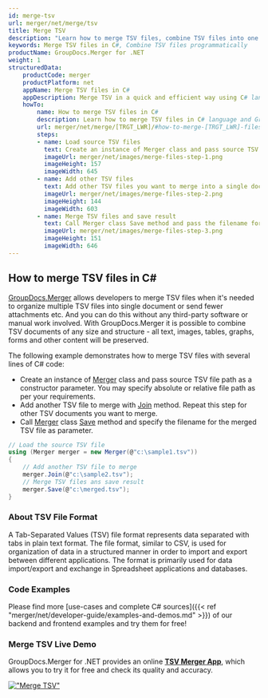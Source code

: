 ```yaml
---
id: merge-tsv
url: merger/net/merge/tsv
title: Merge TSV
description: "Learn how to merge TSV files, combine TSV files into one file programmatically in C# language using GroupDocs.Merger for .NET library."
keywords: Merge TSV files in C#, Combine TSV files programmatically
productName: GroupDocs.Merger for .NET
weight: 1
structuredData:
    productCode: merger
    productPlatform: net
    appName: Merge TSV files in C#
    appDescription: Merge TSV in a quick and efficient way using C# language and GroupDocs.Merger for .NET API, without the use of any third-party software like Microsoft or Open Office.
    howTo:
        name: How to merge TSV files in C# 
        description: Learn how to merge TSV files in C# language and GroupDocs.Merger for .NET API, without the use of any third-party software like Microsoft or Open Office.
        url: merger/net/merge/[TRGT_LWR]/#how-to-merge-[TRGT_LWR]-files-in-c
        steps:
        - name: Load source TSV files 
          text: Create an instance of Merger class and pass source TSV file path as a constructor parameter. You may specify absolute or relative file path as per your requirements. 
          imageUrl: merger/net/images/merge-files-step-1.png
          imageHeight: 157
          imageWidth: 645
        - name: Add other TSV files
          text: Add other TSV files you want to merge into a single document with Join method of Merger class.
          imageUrl: merger/net/images/merge-files-step-2.png
          imageHeight: 144
          imageWidth: 603
        - name: Merge TSV files and save result 
          text: Call Merger class Save method and pass the filename for the resultant TSV file as parameter.
          imageUrl: merger/net/images/merge-files-step-3.png
          imageHeight: 151
          imageWidth: 646
---
```


## How to merge TSV files in C#

[GroupDocs.Merger](https://products.groupdocs.com/merger/net) allows developers to merge TSV files when it's needed to organize multiple
 TSV files into single document or send fewer attachments etc. And you can do this without any third-party software or manual work involved.
 With GroupDocs.Merger it is possible to combine TSV documents of any size and structure - all text, images, tables, graphs, forms and other content will be preserved.

The following example demonstrates how to merge TSV files with several lines of C# code:

* Create an instance of [Merger](https://apireference.groupdocs.com/net/merger/groupdocs.merger/merger) class and pass source TSV file path as a constructor parameter. You may specify absolute or relative file path as per your requirements.
* Add another TSV file to merge with [Join](https://apireference.groupdocs.com/merger/net/groupdocs.merger/merger/methods/join/index) method. Repeat this step for other TSV documents you want to merge.
* Call [Merger](https://apireference.groupdocs.com/net/merger/groupdocs.merger/merger) class [Save](https://apireference.groupdocs.com/merger/net/groupdocs.merger/merger/methods/save/index) method and specify the filename for the merged TSV file as parameter.

```csharp
// Load the source TSV file
using (Merger merger = new Merger(@"c:\sample1.tsv"))
{
    // Add another TSV file to merge
    merger.Join(@"c:\sample2.tsv");
    // Merge TSV files ans save result
    merger.Save(@"c:\merged.tsv");
}
```

### About TSV File Format 

A Tab-Separated Values (TSV) file format represents data separated with tabs in plain text format. The file format, similar to CSV, is used for organization of data in a structured manner in order to import and export between different applications. The format is primarily used for data import/export and exchange in Spreadsheet applications and databases. 

### Code Examples

Please find more [use-cases and complete C# sources]({{< ref "merger/net/developer-guide/examples-and-demos.md" >}}) of our backend and frontend examples and try them for free!

### Merge TSV Live Demo 

GroupDocs.Merger for .NET provides an online [**TSV Merger App**](https://products.groupdocs.app/merger/tsv), which allows you to try it for free and check its quality and accuracy.

[!["Merge TSV"](merger/net/images/merge/merge-tsv.png)](https://products.groupdocs.app/merger/tsv)